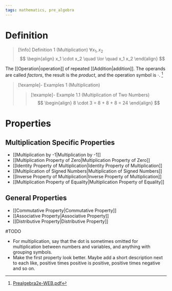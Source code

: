 ```yaml
---
tags: mathematics, pre_algebra
---
```


# Definition

> [!info] Definition 1 (Multiplication)
> $\forall x_1, x_2$
> $$
> \begin{align}
> x_1 \cdot x_2 \quad \lor \quad x_1 x_2
> \end{align}
> $$

The [[Operation|operation]] of repeated [[Addition|addition]]. The operands are called *factors*, the result is the *product*, and the operation symbol is $\cdot$. [^1]

> [!example]- Examples 1 (Multiplication)
> > [!example]- Example 1.1 (Multiplication of Two Numbers)
> > $$
> > \begin{align}
> > 8 \cdot 3 = 8 + 8 + 8 = 24
> > \end{align}
> > $$

# Properties

## Multiplication Specific Properties

- [[Multiplication by -1|Multiplication by -1]]
- [[Multiplication Property of Zero|Multiplication Property of Zero]]
- [[Identity Property of Multiplication|Identity Property of Multiplication]]
- [[Multiplication of Signed Numbers|Multiplication of Signed Numbers]]
- [[Inverse Property of Multiplication|Inverse Property of Multiplication]]
- [[Multiplication Property of Equality|Multiplication Property of Equality]]

## General Properties

- [[Commutative Property|Commutative Property]]
- [[Associative Property|Associative Property]]
- [[Distributive Property|Distributive Property]]

#TODO

- For multiplication, say that the dot is sometimes omitted for multiplication between numbers and variables, and anything with grouping symbols.
- Make the first property look better. Maybe add a short description next to each like, positive times positive is positive, positive times negative and so on.

[^1]: [Prealgebra2e-WEB.pdf](zotero://open-pdf/library/items/W4QW2QZI?page=63)
[^2]: [Prealgebra2e-WEB.pdf](zotero://open-pdf/library/items/W4QW2QZI?page=245)